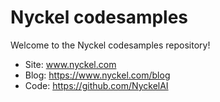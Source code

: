 # Nyckel codesamples

Welcome to the Nyckel codesamples repository!

* Site: www.nyckel.com
* Blog: https://www.nyckel.com/blog
* Code: https://github.com/NyckelAI
